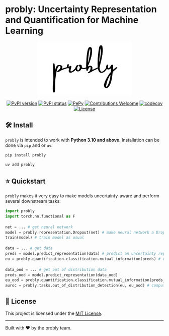 # probly: Uncertainty Representation and Quantification for Machine Learning
<div align="center">
<picture>
  <source srcset="docs/source/_static/logo/logo_dark.png" media="(prefers-color-scheme: dark)">
  <source srcset="docs/source/_static/logo/logo_light.png" media="(prefers-color-scheme: light)">
  <img src="docs/source/_static/logo/logo_light.png" alt="probly logo" width="300" />
</picture>

[![PyPI version](https://badge.fury.io/py/probly.svg)](https://badge.fury.io/py/probly)
[![PyPI status](https://img.shields.io/pypi/status/probly.svg?color=blue)](https://pypi.org/project/probly)
[![PePy](https://static.pepy.tech/badge/probly?style=flat-square)](https://pepy.tech/project/probly)
[![Contributions Welcome](https://img.shields.io/badge/contributions-welcome-brightgreen)](.github/CONTRIBUTING.md)
[![codecov](https://codecov.io/gh/pwhofman/probly/branch/main/graph/badge.svg)](https://codecov.io/gh/pwhofman/probly)
[![License](https://img.shields.io/badge/License-MIT-brightgreen.svg)](https://opensource.org/licenses/MIT)
</div>

## 🛠️ Install
`probly` is intended to work with **Python 3.10 and above**. Installation can be done via `pip` and
or `uv`:

```sh
pip install probly
```

```sh
uv add probly
```

## ⭐ Quickstart

`probly` makes it very easy to make models uncertainty-aware and perform several downstream tasks:

```python
import probly
import torch.nn.functional as F

net = ... # get neural network
model = probly.representation.Dropout(net) # make neural network a Dropout model
train(model) # train model as usual

data = ... # get data
preds = model.predict_representation(data) # predict an uncertainty representation
eu = probly.quantification.classification.mutual_information(preds) # compute model's epistemic uncertainty

data_ood = ... # get out of distribution data
preds_ood = model.predict_representation(data_ood)
eu_ood = probly.quantification.classification.mutual_information(preds_ood)
auroc = probly.tasks.out_of_distribution_detection(eu, eu_ood) # compute the AUROC score for out of distribution detection
```

## 📜 License
This project is licensed under the [MIT License](https://github.com/pwhofman/probly/blob/main/LICENSE).

---
Built with ❤️ by the probly team.
